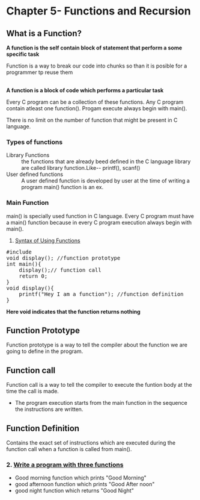 # Chapter 5- Functions and Recursion
## What is a Function?
<strong>A function is the self contain block of statement that perform a some specific task</strong>
<br>

<p>Function is a way to break our code into chunks so than it is posible for a programmer tp reuse them</p><br>
<strong>A function is a block of code which performs a particular task</strong><br>
<p>Every C program can be a collection of these functions. Any C program contain atleast one function(). Progam execute always begin with main(). </p>
There is no limit on the number of function that might be present in C language.<br>

### Types of functions
<dl>
<dt>Library Functions</dt>
<dd>the functions that are already beed defined in the C language library are called library function.Like-- printf(), scanf()</dd>
<dt>User defined functions</dt>
<dd>A user defined function is developed by user at the time of writing a program main() function is an ex.</dd>
</dl>

### <b> Main Function</b> 
main() is specially used function in C language. Every C program must have a main() function because in every C program execution always begin with main().

1. <a href="ex1.c">Syntax of Using Functions</a>
<pre>#include<stdio.h>
void display(); //function prototype
int main(){
    display();// function call
    return 0;
}
void display(){
    printf("Hey I am a function"); //function definition
}</pre>
<strong>Here void indicates that the function returns nothing</strong>

## Function Prototype
Function prototype is a way to tell the compiler about the function we are going to define in the program.
## Function call
Function call is a way to tell the compiler to execute the funtion body at the time the call is made.
<ul>
<li>The program execution starts from the main function in the sequence the instructions are written.</li>
</ul>

## Function Definition
Contains the exact set of instructions which are executed during the function call when a function is called from main().

### 2. <a href="ex2.c">Write a program with three functions</a>
<ul>
<li>Good morning function which prints "Good Morning"</li>
<li>good afternoon function which prints "Good After noon"</li>
<li>good night function which returns "Good Night"</li>
</ul>